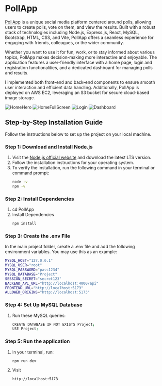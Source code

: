 # PollApp

[PollApp](http://18.117.166.89/) is a unique social media platform centered around polls, allowing users to create polls, vote on them, and view the results. Built with a robust stack of technologies including Node.js, Express.js, React, MySQL, Bootstrap, HTML, CSS, and Vite, PollApp offers a seamless experience for engaging with friends, colleagues, or the wider community.

Whether you want to use it for fun, work, or to stay informed about various topics, PollApp makes decision-making more interactive and enjoyable. The application features a user-friendly interface with a home page, login and registration functionalities, and a dedicated dashboard for managing polls and results.

I implemented both front-end and back-end components to ensure smooth user interaction and efficient data handling. Additionally, PollApp is deployed on AWS EC2, leveraging an S3 bucket for secure cloud-based image storage.

![HomeHero](https://github.com/user-attachments/assets/b5a50253-2760-4677-bded-9cb7ff40547f)
![HomeFullScreen](https://github.com/user-attachments/assets/ec1a345b-ba69-4cba-bc3b-b0e43e970973)
![Login](https://github.com/user-attachments/assets/80e38598-a2a7-4eb0-8b75-0cc29e68cb79)
![Dashboard](https://github.com/user-attachments/assets/8a6e0a6c-8968-43dc-9a91-7ef37cd0fd15)

## Step-by-Step Installation Guide
Follow the instructions below to set up the project on your local machine.

### Step 1: Download and Install Node.js

1. Visit the [Node.js official website](https://nodejs.org/) and download the latest LTS version.
2. Follow the installation instructions for your operating system.
3. To verify the installation, run the following command in your terminal or command prompt:
   ```bash
   node -v
   npm -v

### Step 2: Install Dependencies

1. cd PollApp
2. Install Dependencies
   ```bash
   npm install

### Step 3: Create the .env File
In the main project folder, create a .env file and add the following environment variables.
You may use this as an example:
   ```bash
   MYSQL_HOST="127.0.0.1"
   MYSQL_USER="root"
   MYSQL_PASSWORD="pass1234"
   MYSQL_DATABASE="Project"
   SESSION_SECRET="secret123"
   BACKEND_API_URL="http://localhost:4000/api"
   FRONTEND_URL="http://localhost:5173"
   ALLOWED_ORIGINS="http://localhost:5173"
```

### Step 4: Set Up MySQL Database
1. Run these MySQL queries:
   ```bash
   CREATE DATABASE IF NOT EXISTS Project;
   USE Project;

### Step 5: Run the application
1. In your terminal, run:
   ```bash
   npm run dev
3. Visit
   ```bash
   http://localhost:5173
